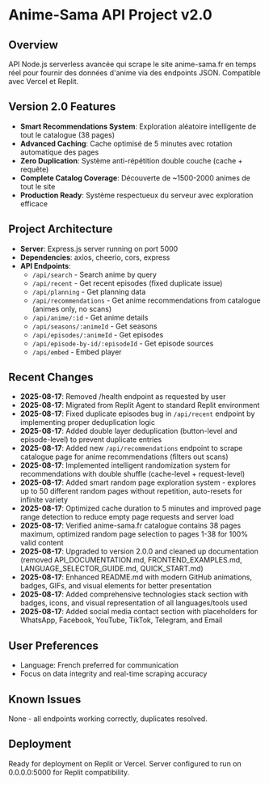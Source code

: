 # Anime-Sama API Project v2.0

## Overview
API Node.js serverless avancée qui scrape le site anime-sama.fr en temps réel pour fournir des données d'anime via des endpoints JSON. Compatible avec Vercel et Replit.

## Version 2.0 Features
- **Smart Recommendations System**: Exploration aléatoire intelligente de tout le catalogue (38 pages)
- **Advanced Caching**: Cache optimisé de 5 minutes avec rotation automatique des pages
- **Zero Duplication**: Système anti-répétition double couche (cache + requête)
- **Complete Catalog Coverage**: Découverte de ~1500-2000 animes de tout le site
- **Production Ready**: Système respectueux du serveur avec exploration efficace

## Project Architecture
- **Server**: Express.js server running on port 5000
- **Dependencies**: axios, cheerio, cors, express
- **API Endpoints**:
  - `/api/search` - Search anime by query
  - `/api/recent` - Get recent episodes (fixed duplicate issue)
  - `/api/planning` - Get planning data
  - `/api/recommendations` - Get anime recommendations from catalogue (animes only, no scans)
  - `/api/anime/:id` - Get anime details
  - `/api/seasons/:animeId` - Get seasons
  - `/api/episodes/:animeId` - Get episodes
  - `/api/episode-by-id/:episodeId` - Get episode sources
  - `/api/embed` - Embed player

## Recent Changes
- **2025-08-17**: Removed /health endpoint as requested by user
- **2025-08-17**: Migrated from Replit Agent to standard Replit environment
- **2025-08-17**: Fixed duplicate episodes bug in `/api/recent` endpoint by implementing proper deduplication logic
- **2025-08-17**: Added double layer deduplication (button-level and episode-level) to prevent duplicate entries
- **2025-08-17**: Added new `/api/recommendations` endpoint to scrape catalogue page for anime recommendations (filters out scans)
- **2025-08-17**: Implemented intelligent randomization system for recommendations with double shuffle (cache-level + request-level)
- **2025-08-17**: Added smart random page exploration system - explores up to 50 different random pages without repetition, auto-resets for infinite variety
- **2025-08-17**: Optimized cache duration to 5 minutes and improved page range detection to reduce empty page requests and server load
- **2025-08-17**: Verified anime-sama.fr catalogue contains 38 pages maximum, optimized random page selection to pages 1-38 for 100% valid content
- **2025-08-17**: Upgraded to version 2.0.0 and cleaned up documentation (removed API_DOCUMENTATION.md, FRONTEND_EXAMPLES.md, LANGUAGE_SELECTOR_GUIDE.md, QUICK_START.md)
- **2025-08-17**: Enhanced README.md with modern GitHub animations, badges, GIFs, and visual elements for better presentation
- **2025-08-17**: Added comprehensive technologies stack section with badges, icons, and visual representation of all languages/tools used
- **2025-08-17**: Added social media contact section with placeholders for WhatsApp, Facebook, YouTube, TikTok, Telegram, and Email

## User Preferences
- Language: French preferred for communication
- Focus on data integrity and real-time scraping accuracy

## Known Issues
None - all endpoints working correctly, duplicates resolved.

## Deployment
Ready for deployment on Replit or Vercel. Server configured to run on 0.0.0.0:5000 for Replit compatibility.